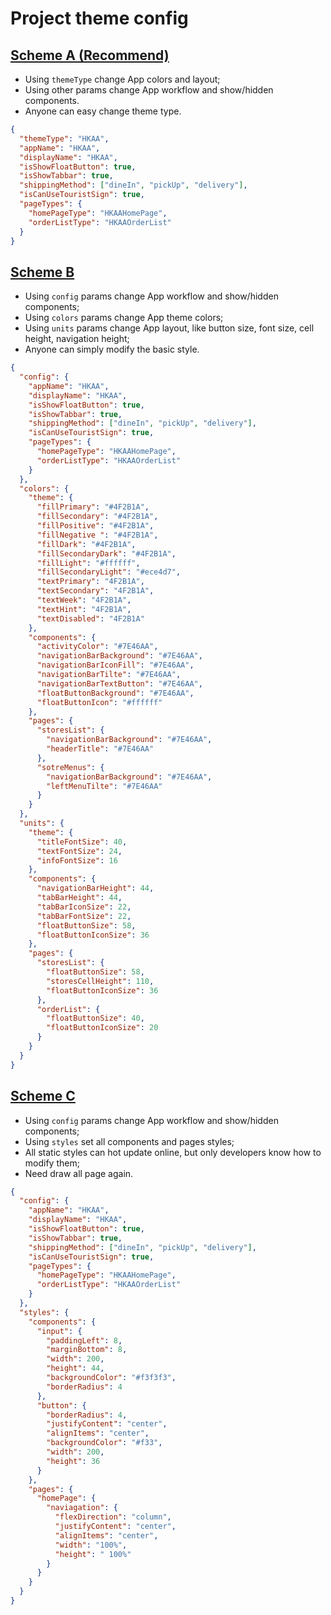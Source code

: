 # Project theme config

## [Scheme A (Recommend)](./src/Scheme-A.json)

- Using `themeType` change App colors and layout;
- Using other params change App workflow and show/hidden components.
- Anyone can easy change theme type.

```json
{
  "themeType": "HKAA",
  "appName": "HKAA",
  "displayName": "HKAA",
  "isShowFloatButton": true,
  "isShowTabbar": true,
  "shippingMethod": ["dineIn", "pickUp", "delivery"],
  "isCanUseTouristSign": true,
  "pageTypes": {
    "homePageType": "HKAAHomePage",
    "orderListType": "HKAAOrderList"
  }
}
```

## [Scheme B](./src/Scheme-B.json)

- Using `config` params change App workflow and show/hidden components;
- Using `colors` params change App theme colors;
- Using `units` params change App layout, like button size, font size, cell height, navigation height;
- Anyone can simply modify the basic style.

```json
{
  "config": {
    "appName": "HKAA",
    "displayName": "HKAA",
    "isShowFloatButton": true,
    "isShowTabbar": true,
    "shippingMethod": ["dineIn", "pickUp", "delivery"],
    "isCanUseTouristSign": true,
    "pageTypes": {
      "homePageType": "HKAAHomePage",
      "orderListType": "HKAAOrderList"
    }
  },
  "colors": {
    "theme": {
      "fillPrimary": "#4F2B1A",
      "fillSecondary": "#4F2B1A",
      "fillPositive": "#4F2B1A",
      "fillNegative ": "#4F2B1A",
      "fillDark": "#4F2B1A",
      "fillSecondaryDark": "#4F2B1A",
      "fillLight": "#ffffff",
      "fillSecondaryLight": "#ece4d7",
      "textPrimary": "4F2B1A",
      "textSecondary": "4F2B1A",
      "textWeek": "4F2B1A",
      "textHint": "4F2B1A",
      "textDisabled": "4F2B1A"
    },
    "components": {
      "activityColor": "#7E46AA",
      "navigationBarBackground": "#7E46AA",
      "navigationBarIconFill": "#7E46AA",
      "navigationBarTilte": "#7E46AA",
      "navigationBarTextButton": "#7E46AA",
      "floatButtonBackground": "#7E46AA",
      "floatButtonIcon": "#ffffff"
    },
    "pages": {
      "storesList": {
        "navigationBarBackground": "#7E46AA",
        "headerTitle": "#7E46AA"
      },
      "sotreMenus": {
        "navigationBarBackground": "#7E46AA",
        "leftMenuTilte": "#7E46AA"
      }
    }
  },
  "units": {
    "theme": {
      "titleFontSize": 40,
      "textFontSize": 24,
      "infoFontSize": 16
    },
    "components": {
      "navigationBarHeight": 44,
      "tabBarHeight": 44,
      "tabBarIconSize": 22,
      "tabBarFontSize": 22,
      "floatButtonSize": 58,
      "floatButtonIconSize": 36
    },
    "pages": {
      "storesList": {
        "floatButtonSize": 58,
        "storesCellHeight": 110,
        "floatButtonIconSize": 36
      },
      "orderList": {
        "floatButtonSize": 40,
        "floatButtonIconSize": 20
      }
    }
  }
}
```

## [Scheme C](./src/Scheme-C.json)

- Using `config` params change App workflow and show/hidden components;
- Using `styles` set all components and pages styles;
- All static styles can hot update online, but only developers know how to modify them;
- Need draw all page again.

```json
{
  "config": {
    "appName": "HKAA",
    "displayName": "HKAA",
    "isShowFloatButton": true,
    "isShowTabbar": true,
    "shippingMethod": ["dineIn", "pickUp", "delivery"],
    "isCanUseTouristSign": true,
    "pageTypes": {
      "homePageType": "HKAAHomePage",
      "orderListType": "HKAAOrderList"
    }
  },
  "styles": {
    "components": {
      "input": {
        "paddingLeft": 8,
        "marginBottom": 8,
        "width": 200,
        "height": 44,
        "backgroundColor": "#f3f3f3",
        "borderRadius": 4
      },
      "button": {
        "borderRadius": 4,
        "justifyContent": "center",
        "alignItems": "center",
        "backgroundColor": "#f33",
        "width": 200,
        "height": 36
      }
    },
    "pages": {
      "homePage": {
        "naviagation": {
          "flexDirection": "column",
          "justifyContent": "center",
          "alignItems": "center",
          "width": "100%",
          "height": " 100%"
        }
      }
    }
  }
}
```
